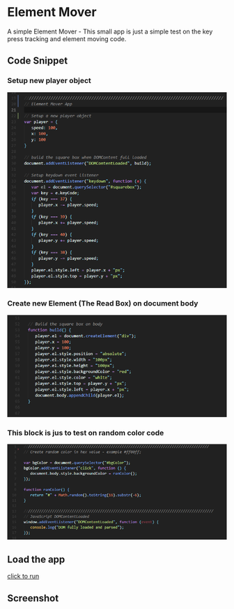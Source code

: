 # Element Mover
A simple Element Mover - This small app is just a simple test on the key press tracking and element moving code.

## Code Snippet
### Setup new player object
![](01elmover.png)

### Create new Element (The Read Box) on document body
![](02elmover.png)

### This block is jus to test on random color code
![](03elmover.png)

## Load the app
[click to run](https://monksedo.github.io/ElementMover/)

## Screenshot
![]()
